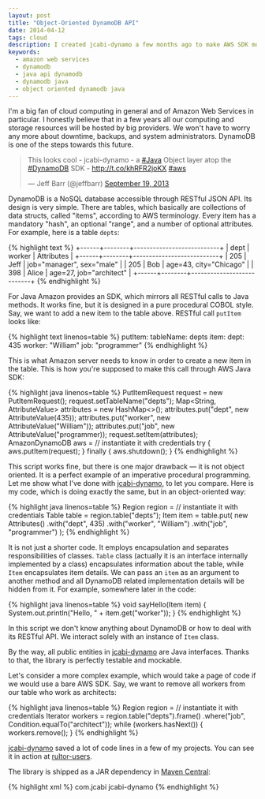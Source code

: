 ```yaml
---
layout: post
title: "Object-Oriented DynamoDB API"
date: 2014-04-12
tags: cloud
description: I created jcabi-dynamo a few months ago to make AWS SDK more object oriented
keywords:
  - amazon web services
  - dynamodb
  - java api dynamodb
  - dynamodb java
  - object oriented dynamodb java
---
```


I'm a big fan of cloud computing in general and of Amazon Web Services
in particular. I honestly believe that in a few years all our
computing and storage resources will be hosted by big providers. We
won't have to worry any more about downtime, backups, and system
administrators. DynamoDB is one of the steps towards this future.

<blockquote class="twitter-tweet" lang="en"><p>This looks cool - jcabi-dynamo - a <a href="https://twitter.com/search?q=%23Java&amp;src=hash">#Java</a> Object layer atop the <a href="https://twitter.com/search?q=%23DynamoDB&amp;src=hash">#DynamoDB</a> SDK - <a href="http://t.co/khRFR2joKX">http://t.co/khRFR2joKX</a> <a href="https://twitter.com/search?q=%23aws&amp;src=hash">#aws</a></p>&mdash; Jeff Barr (@jeffbarr) <a href="https://twitter.com/jeffbarr/statuses/380813867971915777">September 19, 2013</a></blockquote>
<script async src="//platform.twitter.com/widgets.js" charset="utf-8"></script>

DynamoDB is a NoSQL database accessible through RESTful JSON API. Its
design is very simple. There are tables, which basically are
collections of data structs, called "items", according to AWS terminology.
Every item has a mandatory "hash", an optional "range",
and a number of optional attributes. For example, here is a table `depts`:

{% highlight text %}
+------+--------+---------------------------+
| dept | worker | Attributes                |
+------+--------+---------------------------+
| 205  | Jeff   | job="manager", sex="male" |
| 205  | Bob    | age=43, city="Chicago"    |
| 398  | Alice  | age=27, job="architect"   |
+------+--------+---------------------------+
{% endhighlight %}

For Java Amazon provides an SDK, which mirrors all RESTful calls to
Java methods. It works fine, but it is designed in a pure procedural
COBOL style. Say, we want to add a new item to the table above. RESTful
call `putItem` looks like:

{% highlight text linenos=table %}
putItem:
  tableName: depts
  item:
    dept: 435
    worker: "William"
    job: "programmer"
{% endhighlight %}

This is what Amazon server needs to know in order to create a new item
in the table. This is how you're supposed to make this call through
AWS Java SDK:

{% highlight java linenos=table %}
PutItemRequest request = new PutItemRequest();
request.setTableName("depts");
Map<String, AttributeValue> attributes = new HashMap<>();
attributes.put("dept", new AttributeValue(435));
attributes.put("worker", new AttributeValue("William"));
attributes.put("job", new AttributeValue("programmer));
request.setItem(attributes);
AmazonDynamoDB aws = // instantiate it with credentials
try {
  aws.putItem(request);
} finally {
  aws.shutdown();
}
{% endhighlight %}

This script works fine, but there is one major drawback &mdash; it is not
object oriented. It is a perfect example of an imperative
procedural programming. Let me show what I've done with
[jcabi-dynamo](http://dynamo.jcabi.com), to let you compare. Here
is my code, which is doing exactly the same, but in an object-oriented way:

{% highlight java linenos=table %}
Region region = // instantiate it with credentials
Table table = region.table("depts");
Item item = table.put(
  new Attributes()
    .with("dept", 435)
    .with("worker", "William")
    .with("job", "programmer")
);
{% endhighlight %}

It is not just a shorter code. It employs encapsulation and separates
responsibilities of classes. `Table` class (actually it is an
interface internally implemented by a class) encapsulates information
about the table, while `Item` encapsulates item details. We
can pass an `item` as an argument to another method and all DynamoDB
related implementation details will be hidden from it. For example,
somewhere later in the code:

{% highlight java linenos=table %}
void sayHello(Item item) {
  System.out.println("Hello, " + item.get("worker"));
}
{% endhighlight %}

In this script we don't know anything about DynamoDB or
how to deal with its RESTful API. We interact solely with an
instance of `Item` class.

By the way, all public entities in
[jcabi-dynamo](http://dynamo.jcabi.com) are
Java interfaces. Thanks to that, the library is perfectly testable
and mockable.

Let's consider a more complex example, which would take a page of
code if we would use a bare AWS SDK. Say, we want to remove all
workers from our table who work as architects:

{% highlight java linenos=table %}
Region region = // instantiate it with credentials
Iterator<Item> workers = region.table("depts").frame()
  .where("job", Condition.equalTo("architect"));
while (workers.hasNext()) {
  workers.remove();
}
{% endhighlight %}

[jcabi-dynamo](http://dynamo.jcabi.com) saved a lot
of code lines in a few of my projects. You can see it in action
at [rultor-users](https://github.com/rultor/rultor/tree/rultor-0.2/rultor-users/src/main/java/com/rultor/users).

The library is shipped as a JAR dependency in
[Maven Central](http://repo1.maven.org/maven2/com/jcabi/jcabi-dynamo):

{% highlight xml %}
<dependency>
  <groupId>com.jcabi</groupId>
  <artifactId>jcabi-dynamo</artifactId>
  <version><!-- check http://dynamo.jcabi.com --></version>
</dependency>
{% endhighlight %}
